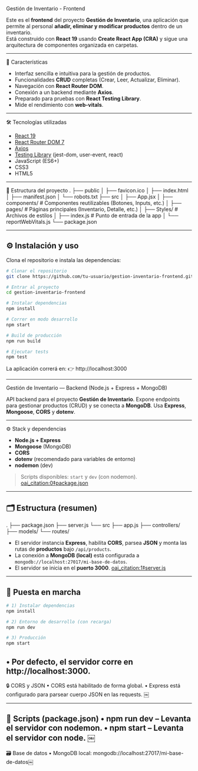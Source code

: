 Gestión de Inventario - Frontend

Este es el **frontend** del proyecto **Gestión de Inventario**, una aplicación que permite al personal **añadir, eliminar y modificar productos** dentro de un inventario.  
Está construido con **React 19** usando **Create React App (CRA)** y sigue una arquitectura de componentes organizada en carpetas.

---

 🚀 Características

- Interfaz sencilla e intuitiva para la gestión de productos.
- Funcionalidades **CRUD** completas (Crear, Leer, Actualizar, Eliminar).
- Navegación con **React Router DOM**.
- Conexión a un backend mediante **Axios**.
- Preparado para pruebas con **React Testing Library**.
- Mide el rendimiento con **web-vitals**.

---

 🛠️ Tecnologías utilizadas

- [React 19](https://react.dev/)
- [React Router DOM 7](https://reactrouter.com/)
- [Axios](https://axios-http.com/)
- [Testing Library](https://testing-library.com/) (jest-dom, user-event, react)
- JavaScript (ES6+)
- CSS3
- HTML5

---

 📂 Estructura del proyecto
.
├── public
│   ├── favicon.ico
│   ├── index.html
│   ├── manifest.json
│   └── robots.txt
├── src
│   ├── App.jsx
│   ├── components/       # Componentes reutilizables (Botones, Inputs, etc.)
│   ├── pages/            # Páginas principales (Inventario, Detalle, etc.)
│   ├── Styles/           # Archivos de estilos
│   ├── index.js          # Punto de entrada de la app
│   └── reportWebVitals.js
└── package.json

---

## ⚙️ Instalación y uso

Clona el repositorio e instala las dependencias:

```bash
# Clonar el repositorio
git clone https://github.com/tu-usuario/gestion-inventario-frontend.git

# Entrar al proyecto
cd gestion-inventario-frontend

# Instalar dependencias
npm install

# Correr en modo desarrollo
npm start

# Build de producción
npm run build

# Ejecutar tests
npm test
```
La aplicación correrá en:
👉 http://localhost:3000

---
Gestión de Inventario — Backend (Node.js + Express + MongoDB)

API backend para el proyecto **Gestión de Inventario**. Expone endpoints para gestionar productos (CRUD) y se conecta a **MongoDB**. Usa **Express**, **Mongoose**, **CORS** y **dotenv**.

---

⚙️ Stack y dependencias

- **Node.js + Express**
- **Mongoose** (MongoDB)
- **CORS**
- **dotenv** (recomendado para variables de entorno)
- **nodemon** (dev)

> Scripts disponibles: `start` y `dev` (con nodemon).  [oai_citation:0‡package.json](file-service://file-DpMct2y9KX7n8Wnrn94sgm)

---

## 🗂️ Estructura (resumen)
.
├── package.json
├── server.js
└── src
├── app.js
├── controllers/
├── models/
└── routes/

- El servidor instancia **Express**, habilita **CORS**, parsea **JSON** y monta las rutas de **productos** bajo `/api/products`.  
- La conexión a **MongoDB (local)** está configurada a `mongodb://localhost:27017/mi-base-de-datos`.  
- El servidor se inicia en el **puerto 3000**.  [oai_citation:1‡server.js](file-service://file-WGFVzNi69zYcPtXay63Lrr)

---

## 🚀 Puesta en marcha

```bash
# 1) Instalar dependencias
npm install

# 2) Entorno de desarrollo (con recarga)
npm run dev

# 3) Producción
npm start
```
•	Por defecto, el servidor corre en http://localhost:3000.
 ---
🔒 CORS y JSON
	•	CORS está habilitado de forma global.
	•	Express está configurado para parsear cuerpo JSON en las requests.  ￼

---

🧪 Scripts (package.json)
	•	npm run dev – Levanta el servidor con nodemon.
	•	npm start – Levanta el servidor con node.  ￼
---
🗃️ Base de datos
	•	MongoDB local: mongodb://localhost:27017/mi-base-de-datos￼
